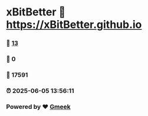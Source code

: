 # xBitBetter :link: https://xBitBetter.github.io 
### :page_facing_up: [13](https://xBitBetter.github.io/tag.html) 
### :speech_balloon: 0 
### :hibiscus: 17591 
### :alarm_clock: 2025-06-05 13:56:11 
### Powered by :heart: [Gmeek](https://github.com/Meekdai/Gmeek)
